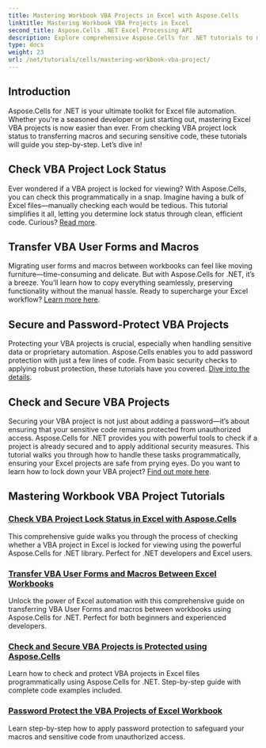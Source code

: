 ```yaml
---
title: Mastering Workbook VBA Projects in Excel with Aspose.Cells
linktitle: Mastering Workbook VBA Projects in Excel
second_title: Aspose.Cells .NET Excel Processing API
description: Explore comprehensive Aspose.Cells for .NET tutorials to master Excel VBA projects lock status checks, user form transfers, and VBA project protection.
type: docs
weight: 23
url: /net/tutorials/cells/mastering-workbook-vba-project/
---
```

## Introduction

Aspose.Cells for .NET is your ultimate toolkit for Excel file automation. Whether you're a seasoned developer or just starting out, mastering Excel VBA projects is now easier than ever. From checking VBA project lock status to transferring macros and securing sensitive code, these tutorials will guide you step-by-step. Let’s dive in!

## Check VBA Project Lock Status

Ever wondered if a VBA project is locked for viewing? With Aspose.Cells, you can check this programmatically in a snap. Imagine having a bulk of Excel files—manually checking each would be tedious. This tutorial simplifies it all, letting you determine lock status through clean, efficient code. Curious? [Read more](./check-vba-project-lock-status/).

## Transfer VBA User Forms and Macros

Migrating user forms and macros between workbooks can feel like moving furniture—time-consuming and delicate. But with Aspose.Cells for .NET, it’s a breeze. You’ll learn how to copy everything seamlessly, preserving functionality without the manual hassle. Ready to supercharge your Excel workflow? [Learn more here](./transfer-vba-user-form-and-macro/).

## Secure and Password-Protect VBA Projects

Protecting your VBA projects is crucial, especially when handling sensitive data or proprietary automation. Aspose.Cells enables you to add password protection with just a few lines of code. From basic security checks to applying robust protection, these tutorials have you covered. [Dive into the details](./password-protect-vba-projects/).

## Check and Secure VBA Projects

Securing your VBA project is not just about adding a password—it’s about ensuring that your sensitive code remains protected from unauthorized access. Aspose.Cells for .NET provides you with powerful tools to check if a project is already secured and to apply additional security measures. This tutorial walks you through how to handle these tasks programmatically, ensuring your Excel projects are safe from prying eyes. Do you want to learn how to lock down your VBA project? [Find out more here](./check-and-secure-vba-projects-is-protected/).

## Mastering Workbook VBA Project Tutorials
### [Check VBA Project Lock Status in Excel with Aspose.Cells](./check-vba-project-lock-status/)
This comprehensive guide walks you through the process of checking whether a VBA project in Excel is locked for viewing using the powerful Aspose.Cells for .NET library. Perfect for .NET developers and Excel users.
### [Transfer VBA User Forms and Macros Between Excel Workbooks](./transfer-vba-user-form-and-macro/)
Unlock the power of Excel automation with this comprehensive guide on transferring VBA User Forms and macros between workbooks using Aspose.Cells for .NET. Perfect for both beginners and experienced developers.
### [Check and Secure VBA Projects is Protected using Aspose.Cells](./check-and-secure-vba-projects-is-protected/)
Learn how to check and protect VBA projects in Excel files programmatically using Aspose.Cells for .NET. Step-by-step guide with complete code examples included.
### [Password Protect the VBA Projects of Excel Workbook](./password-protect-vba-projects/)
Learn step-by-step how to apply password protection to safeguard your macros and sensitive code from unauthorized access.
